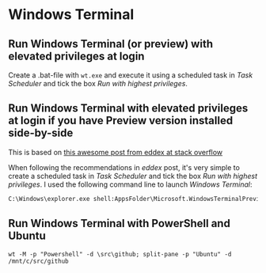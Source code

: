 # Windows Terminal

## Run Windows Terminal (or preview) with elevated privileges at login
Create a .bat-file with `wt.exe` and execute it using a scheduled task in *Task Scheduler* and tick the box *Run with highest privileges*.


## Run Windows Terminal with elevated privileges at login if you have Preview version installed side-by-side
This is based on [this awesome post from eddex at stack overflow](https://stackoverflow.com/questions/58014981/how-can-i-open-a-new-instance-of-windows-terminal-from-windows-terminal)

When following the recommendations in *eddex* post, it's very simple to create a scheduled task in *Task Scheduler* and tick the box *Run with highest privileges*. I used the following command line to launch *Windows Terminal*: 
```ps
C:\Windows\explorer.exe shell:AppsFolder\Microsoft.WindowsTerminalPreview_8wekyb3d8bbwe!App
```

## Run Windows Terminal with PowerShell and Ubuntu

```
wt -M -p "Powershell" -d \src\github; split-pane -p "Ubuntu" -d /mnt/c/src/github
```